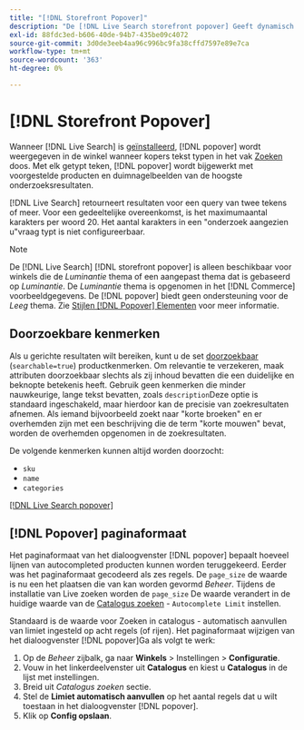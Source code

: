 ```yaml
---
title: "[!DNL Storefront Popover]"
description: "De [!DNL Live Search storefront popover] Geeft dynamisch voorgestelde producten en miniaturen."
exl-id: 88fdc3ed-b606-40de-94b7-435be09c4072
source-git-commit: 3d0de3eeb4aa96c996bc9fa38cffd7597e89e7ca
workflow-type: tm+mt
source-wordcount: '363'
ht-degree: 0%

---
```


# [!DNL Storefront Popover]

Wanneer [!DNL Live Search] is [geïnstalleerd](install.md), [!DNL popover] wordt weergegeven in de winkel wanneer kopers tekst typen in het vak [Zoeken](https://experienceleague.adobe.com/docs/commerce-admin/catalog/catalog/search/search.html#quick-search) doos. Met elk getypt teken, [!DNL popover] wordt bijgewerkt met voorgestelde producten en duimnagelbeelden van de hoogste onderzoeksresultaten.

[!DNL Live Search] retourneert resultaten voor een query van twee tekens of meer. Voor een gedeeltelijke overeenkomst, is het maximumaantal karakters per woord 20. Het aantal karakters in een &quot;onderzoek aangezien u&quot;vraag typt is niet configureerbaar.

>[!NOTE]
>
>De [!DNL Live Search] [!DNL storefront popover] is alleen beschikbaar voor winkels die de *Luminantie* thema of een aangepast thema dat is gebaseerd op *Luminantie*. De *Luminantie* thema is opgenomen in het [!DNL Commerce] voorbeeldgegevens. De [!DNL popover] biedt geen ondersteuning voor de *Leeg* thema. Zie [Stijlen [!DNL Popover] Elementen](storefront-popover-styling.md) voor meer informatie.

## Doorzoekbare kenmerken

Als u gerichte resultaten wilt bereiken, kunt u de set [doorzoekbaar](https://experienceleague.adobe.com/docs/commerce-admin/catalog/product-attributes/product-attributes.html) (`searchable=true`) productkenmerken. Om relevantie te verzekeren, maak attributen doorzoekbaar slechts als zij inhoud bevatten die een duidelijke en beknopte betekenis heeft. Gebruik geen kenmerken die minder nauwkeurige, lange tekst bevatten, zoals `description`Deze optie is standaard ingeschakeld, maar hierdoor kan de precisie van zoekresultaten afnemen. Als iemand bijvoorbeeld zoekt naar &quot;korte broeken&quot; en er overhemden zijn met een beschrijving die de term &quot;korte mouwen&quot; bevat, worden de overhemden opgenomen in de zoekresultaten.

De volgende kenmerken kunnen altijd worden doorzocht:

* `sku`
* `name`
* `categories`

[[!DNL Live Search popover]](assets/storefront-search-as-you-type.png)

## [!DNL Popover] paginaformaat

Het paginaformaat van het dialoogvenster [!DNL popover] bepaalt hoeveel lijnen van autocompleted producten kunnen worden teruggekeerd. Eerder was het paginaformaat gecodeerd als zes regels. De `page_size` de waarde is nu een het plaatsen die van kan worden gevormd *Beheer*. Tijdens de installatie van Live zoeken worden de `page_size` De waarde verandert in de huidige waarde van de [Catalogus zoeken](https://experienceleague.adobe.com/docs/commerce-admin/config/catalog/catalog.html) - `Autocomplete Limit` instellen.

Standaard is de waarde voor Zoeken in catalogus - automatisch aanvullen van limiet ingesteld op acht regels (of rijen). Het paginaformaat wijzigen van het dialoogvenster [!DNL popover]Ga als volgt te werk:

1. Op de *Beheer* zijbalk, ga naar **Winkels** > Instellingen > **Configuratie**.
1. Vouw in het linkerdeelvenster uit **Catalogus** en kiest u **Catalogus** in de lijst met instellingen.
1. Breid uit *Catalogus zoeken* sectie.
1. Stel de **Limiet automatisch aanvullen** op het aantal regels dat u wilt toestaan in het dialoogvenster [!DNL popover].
1. Klik op **Config opslaan**.
